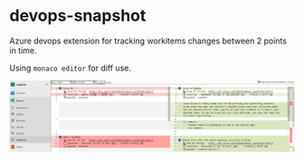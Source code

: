 # devops-snapshot
Azure devops extension for tracking workitems changes between 2 points in time.

Using `monaco editor` for diff use.

![](assets/screenshot.png)